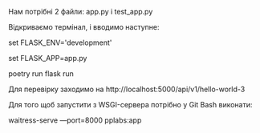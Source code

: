 Нам потрібні 2 файли: app.py і test_app.py

Відкриваємо термінал, і вводимо наступне:


set FLASK_ENV='development'

set FLASK_APP=app.py

poetry run flask run


Для перевірку заходимо на http://localhost:5000/api/v1/hello-world-3


Для того щоб запустити з WSGI-сервера потрібно у Git Bash виконати:

waitress-serve —port=8000 pplabs:app
